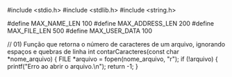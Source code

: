 #include <stdio.h>
#include <stdlib.h>
#include <string.h>

#define MAX_NAME_LEN 100
#define MAX_ADDRESS_LEN 200
#define MAX_FILE_LEN 500
#define MAX_USER_DATA 100

// 01) Função que retorna o número de caracteres de um arquivo, ignorando espaços e quebras de linha
int contarCaracteres(const char *nome_arquivo) {
    FILE *arquivo = fopen(nome_arquivo, "r");
    if (!arquivo) {
        printf("Erro ao abrir o arquivo.\n");
        return -1;
    }
